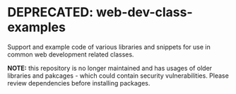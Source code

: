 # DEPRECATED: web-dev-class-examples
Support and example code of various libraries and snippets for use in common web development related classes.

__NOTE:__ this repository is no longer maintained and has usages of older libraries and pakcages - which could contain security vulnerabilities. Please review dependencies before installing packages.
